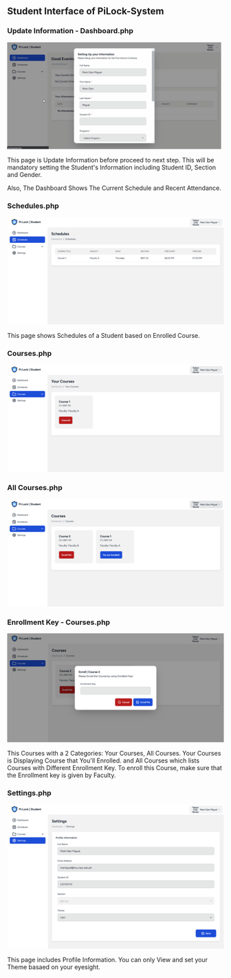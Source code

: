 ## Student Interface of PiLock-System

### Update Information - Dashboard.php
![Update Information - Dashboard - PiLock System!](/guides/images/students/dashboardset.gif "Update Information - Dashboard - PiLock System!")

This page is Update Information before proceed to next step. This will be mandatory setting the Student's Information including Student ID, Section and Gender.

Also, The Dashboard Shows The Current Schedule and Recent Attendance.

### Schedules.php
![Schedules - PiLock System!](/guides/images/students/schedules.png "Schedules - PiLock System!")

This page shows Schedules of a Student based on Enrolled Course.

### Courses.php
![Enrolled Courses - PiLock System!](/guides/images/students/enrolledcourses.png "Enrolled Courses - PiLock System!")

### All Courses.php
![All Courses - PiLock System!](/guides/images/students/courses.png "All Courses - PiLock System!")

### Enrollment Key - Courses.php
![Enrollment Key - Courses - PiLock System!](/guides/images/students/enrollmentkey.png "Enrollment Key - Courses - PiLock System!")

This Courses with a 2 Categories: Your Courses, All Courses. Your Courses is Displaying Course that You'll Enrolled. and All Courses which lists Courses with Different Enrollment Key. To enroll this Course, make sure that the Enrollment key is given by Faculty.

### Settings.php
![Settings - PiLock System!](/guides/images/students/settings.png "Settings - PiLock System!")

This page includes Profile Information. You can only View and set your Theme basaed on your eyesight.
